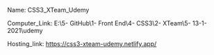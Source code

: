 
Name: CSS3_XTeam_Udemy

Computer_Link: E:\5- GitHub\1- Front End\4- CSS3\2- XTeam\5- 13-1-2021\udemy

Hosting_link: https://css3-xteam-udemy.netlify.app/

